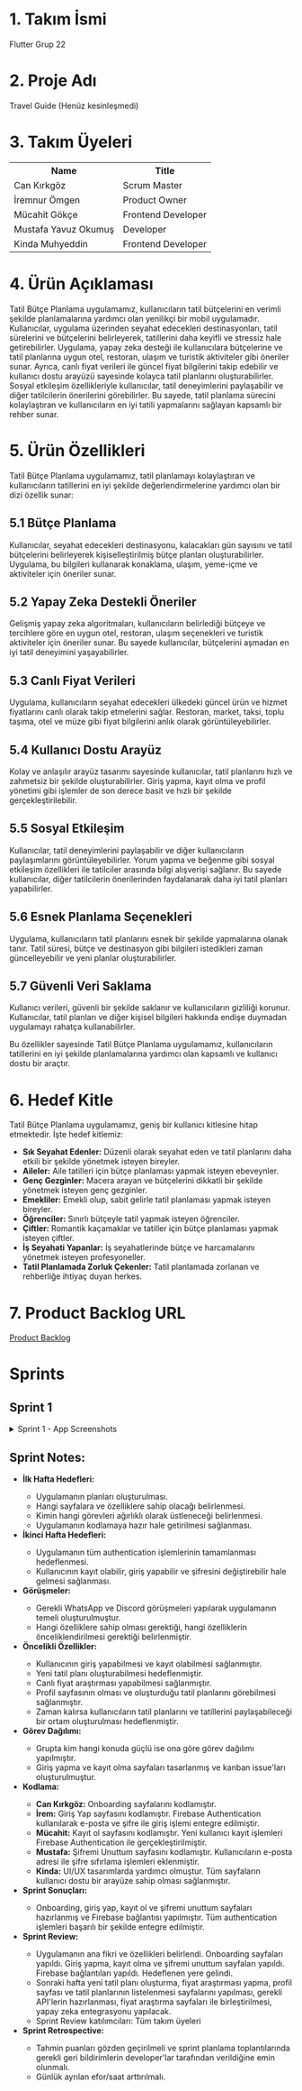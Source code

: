 <h1>1. Takım İsmi</h1>
<p>Flutter Grup 22</p>

<h1>2. Proje Adı</h1>
<p>Travel Guide (Henüz kesinleşmedi)</p>

<h1>3. Takım Üyeleri</h1>
<table>
    <tr>
        <th>Name</th>
        <th>Title</th>
    </tr>
    <tr>
        <td>Can Kırkgöz</td>
        <td>Scrum Master</td>
    </tr>
    <tr>
        <td>İremnur Ömgen</td>
        <td>Product Owner</td>
    </tr>
    <tr>
        <td>Mücahit Gökçe</td>
        <td>Frontend Developer</td>
    </tr>
    <tr>
        <td>Mustafa Yavuz Okumuş</td>
        <td>Developer</td>
    </tr>
    <tr>
        <td>Kinda Muhyeddin</td>
        <td>Frontend Developer</td>
    </tr>
</table>

<h1>4. Ürün Açıklaması</h1>
<p>Tatil Bütçe Planlama uygulamamız, kullanıcıların tatil bütçelerini en verimli şekilde planlamalarına yardımcı olan yenilikçi bir mobil uygulamadır. Kullanıcılar, uygulama üzerinden seyahat edecekleri destinasyonları, tatil sürelerini ve bütçelerini belirleyerek, tatillerini daha keyifli ve stressiz hale getirebilirler. Uygulama, yapay zeka desteği ile kullanıcılara bütçelerine ve tatil planlarına uygun otel, restoran, ulaşım ve turistik aktiviteler gibi öneriler sunar. Ayrıca, canlı fiyat verileri ile güncel fiyat bilgilerini takip edebilir ve kullanıcı dostu arayüzü sayesinde kolayca tatil planlarını oluşturabilirler. Sosyal etkileşim özellikleriyle kullanıcılar, tatil deneyimlerini paylaşabilir ve diğer tatilcilerin önerilerini görebilirler. Bu sayede, tatil planlama sürecini kolaylaştıran ve kullanıcıların en iyi tatili yapmalarını sağlayan kapsamlı bir rehber sunar.</p>

<h1>5. Ürün Özellikleri</h1>
<p>Tatil Bütçe Planlama uygulamamız, tatil planlamayı kolaylaştıran ve kullanıcıların tatillerini en iyi şekilde değerlendirmelerine yardımcı olan bir dizi özellik sunar:</p>

<h2>5.1 Bütçe Planlama</h2>
<p>Kullanıcılar, seyahat edecekleri destinasyonu, kalacakları gün sayısını ve tatil bütçelerini belirleyerek kişiselleştirilmiş bütçe planları oluşturabilirler. Uygulama, bu bilgileri kullanarak konaklama, ulaşım, yeme-içme ve aktiviteler için öneriler sunar.</p>

<h2>5.2 Yapay Zeka Destekli Öneriler</h2>
<p>Gelişmiş yapay zeka algoritmaları, kullanıcıların belirlediği bütçeye ve tercihlere göre en uygun otel, restoran, ulaşım seçenekleri ve turistik aktiviteler için öneriler sunar. Bu sayede kullanıcılar, bütçelerini aşmadan en iyi tatil deneyimini yaşayabilirler.</p>

<h2>5.3 Canlı Fiyat Verileri</h2>
<p>Uygulama, kullanıcıların seyahat edecekleri ülkedeki güncel ürün ve hizmet fiyatlarını canlı olarak takip etmelerini sağlar. Restoran, market, taksi, toplu taşıma, otel ve müze gibi fiyat bilgilerini anlık olarak görüntüleyebilirler.</p>

<h2>5.4 Kullanıcı Dostu Arayüz</h2>
<p>Kolay ve anlaşılır arayüz tasarımı sayesinde kullanıcılar, tatil planlarını hızlı ve zahmetsiz bir şekilde oluşturabilirler. Giriş yapma, kayıt olma ve profil yönetimi gibi işlemler de son derece basit ve hızlı bir şekilde gerçekleştirilebilir.</p>

<h2>5.5 Sosyal Etkileşim</h2>
<p>Kullanıcılar, tatil deneyimlerini paylaşabilir ve diğer kullanıcıların paylaşımlarını görüntüleyebilirler. Yorum yapma ve beğenme gibi sosyal etkileşim özellikleri ile tatilciler arasında bilgi alışverişi sağlanır. Bu sayede kullanıcılar, diğer tatilcilerin önerilerinden faydalanarak daha iyi tatil planları yapabilirler.</p>

<h2>5.6 Esnek Planlama Seçenekleri</h2>
<p>Uygulama, kullanıcıların tatil planlarını esnek bir şekilde yapmalarına olanak tanır. Tatil süresi, bütçe ve destinasyon gibi bilgileri istedikleri zaman güncelleyebilir ve yeni planlar oluşturabilirler.</p>

<h2>5.7 Güvenli Veri Saklama</h2>
<p>Kullanıcı verileri, güvenli bir şekilde saklanır ve kullanıcıların gizliliği korunur. Kullanıcılar, tatil planları ve diğer kişisel bilgileri hakkında endişe duymadan uygulamayı rahatça kullanabilirler.</p>

<p>Bu özellikler sayesinde Tatil Bütçe Planlama uygulamamız, kullanıcıların tatillerini en iyi şekilde planlamalarına yardımcı olan kapsamlı ve kullanıcı dostu bir araçtır.</p>

<h1>6. Hedef Kitle</h1>
<p>Tatil Bütçe Planlama uygulamamız, geniş bir kullanıcı kitlesine hitap etmektedir. İşte hedef kitlemiz:</p>
<ul>
    <li><b>Sık Seyahat Edenler:</b> Düzenli olarak seyahat eden ve tatil planlarını daha etkili bir şekilde yönetmek isteyen bireyler.</li>
    <li><b>Aileler:</b> Aile tatilleri için bütçe planlaması yapmak isteyen ebeveynler.</li>
    <li><b>Genç Gezginler:</b> Macera arayan ve bütçelerini dikkatli bir şekilde yönetmek isteyen genç gezginler.</li>
    <li><b>Emekliler:</b> Emekli olup, sabit gelirle tatil planlaması yapmak isteyen bireyler.</li>
    <li><b>Öğrenciler:</b> Sınırlı bütçeyle tatil yapmak isteyen öğrenciler.</li>
    <li><b>Çiftler:</b> Romantik kaçamaklar ve tatiller için bütçe planlaması yapmak isteyen çiftler.</li>
    <li><b>İş Seyahati Yapanlar:</b> İş seyahatlerinde bütçe ve harcamalarını yönetmek isteyen profesyoneller.</li>
    <li><b>Tatil Planlamada Zorluk Çekenler:</b> Tatil planlamada zorlanan ve rehberliğe ihtiyaç duyan herkes.</li>
</ul>

<h1>7. Product Backlog URL</h1>
<p><a href="https://miro.com/app/board/uXjVK0Tb8mI=/?share_link_id=177784574279">Product Backlog</a></p>

<h1>Sprints</h1>
<h2>Sprint 1</h2>
    
<details>
    <summary>Sprint 1 - App Screenshots</summary>
    <h2>Onboarding Sayfaları</h2>
    <table>
        <tr>
            <td><img src="https://github.com/cankirkgz/Travel-Guide/assets/73443107/e95470a0-4b1f-49b1-8d85-3d13e318935d" alt="Onboarding Screenshot 1"></td>
            <td><img src="https://github.com/cankirkgz/Travel-Guide/assets/73443107/4ba2300d-0779-439c-b102-0ae14ecac82f" alt="Onboarding Screenshot 2"></td>
            <td><img src="https://github.com/cankirkgz/Travel-Guide/assets/73443107/e3730ce2-a664-4601-944e-8e4c668a70ae" alt="Onboarding Screenshot 3"></td>
            <td><img src="https://github.com/cankirkgz/Travel-Guide/assets/73443107/5e0b1bb4-a76f-49c9-916d-4c522cf6025d" alt="Onboarding Screenshot 4"></td>
            <td><img src="https://github.com/cankirkgz/Travel-Guide/assets/73443107/9e84015d-1737-4129-9f94-ad45358af116" alt="Onboarding Screenshot 5"></td>
        </tr>
    </table>
    <h2>Authentication Sayfaları</h2>
    <table>
        <tr>
            <td><img src="https://github.com/cankirkgz/Travel-Guide/assets/73443107/1be2441a-7d9d-4743-951f-445cf2eb318d" alt="Authentication Screenshot 1"></td>
            <td><img src="https://github.com/cankirkgz/Travel-Guide/assets/73443107/e44f95cd-ecff-499b-97d2-3a8dc165f947" alt="Authentication Screenshot 2"></td>
            <td><img src="https://github.com/cankirkgz/Travel-Guide/assets/73443107/f1242a1a-ca9a-45d9-8b79-41ec35cab44f" alt="Authentication Screenshot 3"></td>
        </tr>
    </table>
    <h2>Ana Sayfa</h2>
    <table>
        <tr>
            <td><img src="https://github.com/cankirkgz/Travel-Guide/assets/73443107/b04223cc-d3ca-49f6-a877-88cdf3a4fa25" alt="Ana Sayfa Screenshot 1"></td>
        </tr>
    </table>
</details>

<h2>Sprint Notes:</h2>
<ul>
    <li><strong>İlk Hafta Hedefleri:</strong></li>
    <ul>
        <li>Uygulamanın planları oluşturulması.</li>
        <li>Hangi sayfalara ve özelliklere sahip olacağı belirlenmesi.</li>
        <li>Kimin hangi görevleri ağırlıklı olarak üstleneceği belirlenmesi.</li>
        <li>Uygulamanın kodlamaya hazır hale getirilmesi sağlanması.</li>
    </ul>
    <li><strong>İkinci Hafta Hedefleri:</strong></li>
    <ul>
        <li>Uygulamanın tüm authentication işlemlerinin tamamlanması hedeflenmesi.</li>
        <li>Kullanıcının kayıt olabilir, giriş yapabilir ve şifresini değiştirebilir hale gelmesi sağlanması.</li>
    </ul>
    <li><strong>Görüşmeler:</strong></li>
    <ul>
        <li>Gerekli WhatsApp ve Discord görüşmeleri yapılarak uygulamanın temeli oluşturulmuştur.</li>
        <li>Hangi özelliklere sahip olması gerektiği, hangi özelliklerin önceliklendirilmesi gerektiği belirlenmiştir.</li>
    </ul>
    <li><strong>Öncelikli Özellikler:</strong></li>
    <ul>
        <li>Kullanıcının giriş yapabilmesi ve kayıt olabilmesi sağlanmıştır.</li>
        <li>Yeni tatil planı oluşturabilmesi hedeflenmiştir.</li>
        <li>Canlı fiyat araştırması yapabilmesi sağlanmıştır.</li>
        <li>Profil sayfasının olması ve oluşturduğu tatil planlarını görebilmesi sağlanmıştır.</li>
        <li>Zaman kalırsa kullanıcıların tatil planlarını ve tatillerini paylaşabileceği bir ortam oluşturulması hedeflenmiştir.</li>
    </ul>
    <li><strong>Görev Dağılımı:</strong></li>
    <ul>
        <li>Grupta kim hangi konuda güçlü ise ona göre görev dağılımı yapılmıştır.</li>
        <li>Giriş yapma ve kayıt olma sayfaları tasarlanmış ve kanban issue'ları oluşturulmuştur.</li>
    </ul>
    <li><strong>Kodlama:</strong></li>
    <ul>
        <li><strong>Can Kırkgöz:</strong> Onboarding sayfalarını kodlamıştır.</li>
        <li><strong>İrem:</strong> Giriş Yap sayfasını kodlamıştır. Firebase Authentication kullanılarak e-posta ve şifre ile giriş işlemi entegre edilmiştir.</li>
        <li><strong>Mücahit:</strong> Kayıt ol sayfasını kodlamıştır. Yeni kullanıcı kayıt işlemleri Firebase Authentication ile gerçekleştirilmiştir.</li>
        <li><strong>Mustafa:</strong> Şifremi Unuttum sayfasını kodlamıştır. Kullanıcıların e-posta adresi ile şifre sıfırlama işlemleri eklenmiştir.</li>
        <li><strong>Kinda:</strong> UI/UX tasarımlarda yardımcı olmuştur. Tüm sayfaların kullanıcı dostu bir arayüze sahip olması sağlanmıştır.</li>
    </ul>
    <li><strong>Sprint Sonuçları:</strong></li>
    <ul>
        <li>Onboarding, giriş yap, kayıt ol ve şifremi unuttum sayfaları hazırlanmış ve Firebase bağlantısı yapılmıştır. Tüm authentication işlemleri başarılı bir şekilde entegre edilmiştir.</li>
    </ul>
    <li><strong>Sprint Review:</strong></li>
    <ul>
        <li>Uygulamanın ana fikri ve özellikleri belirlendi. Onboarding sayfaları yapıldı. Giriş yapma, kayıt olma ve şifremi unuttum sayfaları yapıldı. Firebase bağlantıları yapıldı. Hedeflenen yere gelindi.</li>
        <li>Sonraki hafta yeni tatil planı oluşturma, fiyat araştırması yapma, profil sayfası ve tatil planlarının listelenmesi sayfalarını yapılması, gerekli API'lerin hazırlanması, fiyat araştırma sayfaları ile birleştirilmesi, yapay zeka entegrasyonu yapılacak.</li>
        <li>Sprint Review katılımcıları: Tüm takım üyeleri</li>
    </ul>
    <li><strong>Sprint Retrospective:</strong></li>
    <ul>
        <li>Tahmin puanları gözden geçirilmeli ve sprint planlama toplantılarında gerekli geri bildirimlerin developer'lar tarafından verildiğine emin olunmalı.</li>
        <li>Günlük ayrılan efor/saat arttırılmalı.</li>
    </ul>
</ul>
</details>
